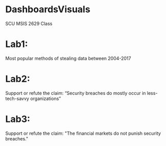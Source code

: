 # DashboardsVisuals
SCU MSIS 2629 Class

# Lab1:
Most popular methods of stealing data between 2004-2017

# Lab2:
Support or refute the claim:
“Security   breaches   do   mostly   occur   in   less-tech-savvy   organizations”

# Lab3:
Support or refute the claim:
"The financial markets do not punish security breaches."
